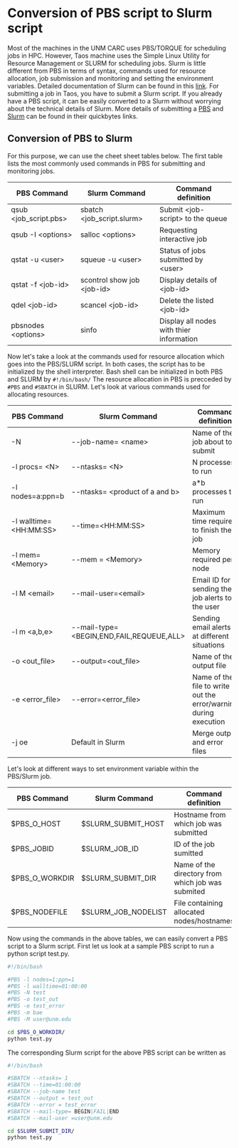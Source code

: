 Conversion of PBS script to Slurm script
===================================

 
 Most of the machines in the UNM CARC uses PBS/TORQUE for scheduling jobs in HPC. However, Taos machine uses the Simple Linux Utility for Resource Management or SLURM for scheduling jobs. Slurm is little different from PBS in terms of syntax, commands used for resource allocation, job submission and monitoring and setting the environment variables. Detailed documentation of Slurm can be found in this [link](https://slurm.schedmd.com/documentation.html). For submitting a job in Taos, you have to submit a Slurm script. If you already have a PBS script, it can be easily converted to a Slurm without worrying about the technical details of Slurm. More details of submitting a [PBS](http://carc.unm.edu/user-support-2/using-carc-systems1/running-jobs/submitting-jobs.html) and [Slurm](https://github.com/UNM-CARC/QuickBytes/blob/master/Intro_to_slurm.md) can be found in their quickbytes links.
 
## Conversion of PBS to Slurm

For this purpose, we can use the cheet sheet tables below. The first table lists the most commonly used commands in PBS for submitting and monitoring jobs.

|  PBS Command        |  Slurm Command   | Command definition                  |
|  ------------       |  -------------   | ------------------                  |
| qsub \<job_script.pbs> |  sbatch \<job_script.slurm>  | Submit \<job-script>  to the queue|
| qsub -I \<options>  |  salloc \<options> |  Requesting interactive job|
|qstat -u \<user>    |   squeue -u \<user> | Status of jobs submitted by \<user> |
| qstat -f \<job-id> | scontrol show job \<job-id\> | Display details of \<job-id> |
| qdel \<job-id>     | scancel \<job-id> | Delete the listed \<job-id>|
|pbsnodes \<options> | sinfo | Display all nodes with thier information|

Now let's take a look at the commands used for resource allocation which goes into the PBS/SLURM script. In both cases, the script has to be initialized by the shell interpreter. Bash shell can be initialized in both PBS and SLURM by `#!/bin/bash/`
The resource allocation in PBS is precceded by `#PBS`
 and `#SBATCH` in SLURM. Let's look at various commands used for allocating resources.
 
|  PBS Command        |  Slurm Command   | Command definition                  |
|  ------------       |  -------------   | ------------------                  |
|-N <name> | --job-name= \<name>| Name of the job about to submit|
|-l procs= \<N> |--ntasks= \<N> | N processes to run|
|-l nodes=a:ppn=b | --ntasks= \<product of a and b> | a*b processes to run |
|-l walltime=\<HH:MM:SS>|--time=\<HH:MM:SS> | Maximum time required to finish the job|
|-l mem=\<Memory> | --mem = \<Memory> | Memory required per node|
|-l M \<email> | --mail-user=\<email>| Email ID for sending the job alerts to the user |
|-l m \<a,b,e\> |  --mail-type=\<BEGIN,END,FAIL,REQUEUE,ALL> | Sending email alerts at different situations|
|-o \<out_file>|--output=\<out_file>| Name of the output file|
|-e \<error_file> | --error=\<error_file>| Name of the file to write out the error/warning during execution|
|-j oe| Default in Slurm | Merge output and error files|

Let's look at different ways to set environment variable within the PBS/Slurm job.

|  PBS Command        |  Slurm Command   | Command definition                  |
|  ------------       |  -------------   | ------------------                  |
|$PBS\_O_HOST | $SLURM\_SUBMIT_HOST | Hostname from which job was submitted|
|$PBS\_JOBID | $SLURM\_JOB_ID | ID of the job sumitted|
|$PBS\_O_WORKDIR | $SLURM\_SUBMIT_DIR| Name of the directory from which job was submited|
|$PBS\_NODEFILE | $SLURM\_JOB_NODELIST| File containing allocated nodes/hostnames|

Now using the commands in the above tables,  we can easily convert a PBS script to a Slurm script. First let us look at a sample PBS script to run a python script test.py.

```bash
#!/bin/bash

#PBS -l nodes=1:ppn=1
#PBS -l walltime=01:00:00
#PBS -N test
#PBS -o test_out
#PBS -e test_error
#PBS -m bae
#PBS -M user@unm.edu

cd $PBS_O_WORKDIR/
python test.py

```
The corresponding Slurm script for the above PBS script can be written as

```bash
#!/bin/bash

#SBATCH --ntasks= 1
#SBATCH --time=01:00:00
#SBATCH --job-name test
#SBATCH --output = test_out
#SBATCH --error = test_error
#SBATCH --mail-type= BEGIN|FAIL|END
#SBATCH --mail-user =user@unm.edu

cd $SLURM_SUBMIT_DIR/
python test.py

```



